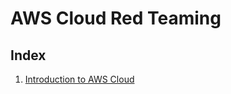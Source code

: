 # AWS Cloud Red Teaming

## Index

1. [Introduction to AWS Cloud](Introduction-to-AWS-Cloud.md)








_<In progress>_

